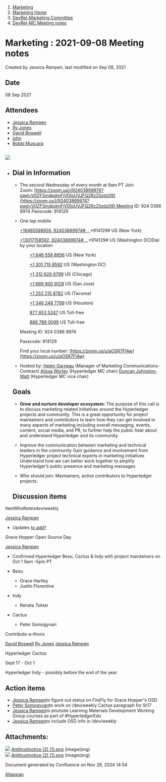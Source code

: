 1. [Marketing](index.html)
2. [Marketing Home](Marketing-Home_19169291.html)
3. [DevRel-Marketing Committee](DevRel-Marketing-Committee_19175125.html)
4. [DevRel-MC Meeting notes](DevRel-MC-Meeting-notes_19175124.html)

# Marketing : 2021-09-08 Meeting notes

Created by Jessica Rampen, last modified on Sep 08, 2021

## Date

08 Sep 2021

## Attendees

- [Jessica Rampen](https://lf-hyperledger.atlassian.net/wiki/people/5c2e4c479bcfd72df10109cc?ref=confluence)
- [Ry Jones](https://lf-hyperledger.atlassian.net/wiki/people/557058:078cecfc-fb17-4d9a-8759-b5b74efa6850?ref=confluence)
- [David Boswell](https://lf-hyperledger.atlassian.net/wiki/people/70121:0a14f738-3039-421f-a6a9-a83d19f23227?ref=confluence)
- [john](https://lf-hyperledger.atlassian.net/wiki/people/5fca63d4aa1d30006f765542?ref=confluence)
- [Bobbi Muscara](https://lf-hyperledger.atlassian.net/wiki/people/5c4cb1b7d8bbb7445c0a457e?ref=confluence)

<!--THE END-->

## ![](attachments/19175394/19175395.png?height=250)

- ## Dial in Information
  
  - The second Wednesday of every month at 9am PT Join Zoom: [https://zoom.us/j/92403869974?pwd=V0ZFSmdpdmFjVDloUVJFQ2RzZjIzdz09](https://zoom.us/j/92403869974?pwd=V0ZFSmdpdmFjVDloUVJFQ2RzZjIzdz09) Meeting ID: 924 0386 9974 Passcode: 914129
  - One tap mobile
    
    [+16465588656,,92403869974#](),,,,\*914129# US (New York)
    
    [+13017158592,,92403869974#](),,,,\*914129# US (Washington DC)Dial by your location
    
            [+1 646 558 8656]() US (New York)
    
            [+1 301 715 8592]() US (Washington DC)
    
            [+1 312 626 6799]() US (Chicago)
    
            [+1 669 900 9128]() US (San Jose)
    
            [+1 253 215 8782]() US (Tacoma)
    
            [+1 346 248 7799]() US (Houston)
    
            [877 853 5247]() US Toll-free
    
            [888 788 0099]() US Toll-free
    
    Meeting ID: 924 0386 9974
    
    Passcode: 914129
    
    Find your local number: [https://zoom.us/u/aOSR7FIAw](https://zoom.us/u/aOSR7FIAw)
  - Hosted by: [Helen Garneau](https://lf-hyperledger.atlassian.net/wiki/people/60da2fc7285656006a667081?ref=confluence) (Manager of Marketing Communications-Contract) [Alissa Worley](https://lf-hyperledger.atlassian.net/wiki/people/712020:973f6b22-4681-4577-9cca-c67be292301e?ref=confluence) (Hyperledger MC chair) [Duncan Johnston-Watt](https://lf-hyperledger.atlassian.net/wiki/people/5d406861b7f3ac0da80c8884?ref=confluence) (Hyperledger MC vice chair)
  
  ## Goals
  
  - **Grow and nurture developer ecosystem:** The purpose of this call is to discuss marketing related initiatives around the Hyperledger projects and community. This is a great opportunity for project maintainers and contributors to learn how they can get involved in many aspects of marketing including overall messaging, events, content, social media, and PR, to further help the public hear about and understand Hyperledger and its community.
    
  - Improve the communication between marketing and technical leaders in the community Gain guidance and involvement from Hyperledger project technical experts in marketing initiatives Understand how we can better work together to amplify Hyperledger’s public presence and marketing messages
  - Who should join: Maintainers, active contributors to Hyperledger projects.
  
  ## Discussion items

ItemWhoNotesdev/weekly 

[Jessica Rampen](https://lf-hyperledger.atlassian.net/wiki/people/5c2e4c479bcfd72df10109cc?ref=confluence)

- Updates [to add?](https://lf-hyperledger.atlassian.net/wiki/pages/viewpage.action?pageId=17171180)

Grace Hopper Open Source Day

[Jessica Rampen](https://lf-hyperledger.atlassian.net/wiki/people/5c2e4c479bcfd72df10109cc?ref=confluence)  

- Confirmed Hyperledger Besu, Cactus &amp; Indy with project maintainers on Oct 1 9am -5pm PT
- Besu
  
  - Grace Hartley
  - Justin Florentine
- Indy
  
  - Renata Toktar
- Cactus
  
  - Peter Somogyvari

Contribute-a-thons

[David Boswell](https://lf-hyperledger.atlassian.net/wiki/people/70121:0a14f738-3039-421f-a6a9-a83d19f23227?ref=confluence) [Ry Jones](https://lf-hyperledger.atlassian.net/wiki/people/557058:078cecfc-fb17-4d9a-8759-b5b74efa6850?ref=confluence) [Jessica Rampen](https://lf-hyperledger.atlassian.net/wiki/people/5c2e4c479bcfd72df10109cc?ref=confluence)

Hyperledger Cactus

Sept 17 - Oct 1

Hyperledger Indy - possibly before the end of the year

## Action items

- [Jessica Rampen](https://lf-hyperledger.atlassian.net/wiki/people/5c2e4c479bcfd72df10109cc?ref=confluence)to figure out status on FireFly for Grace Hopper's OSD
- [Peter Somogyvari](https://lf-hyperledger.atlassian.net/wiki/people/557058:cae262a4-be99-4f5e-a36e-bf20a5c795f2?ref=confluence)to work on /dev/weekly Cactus paragraph for 9/17
- [Jessica Rampen](https://lf-hyperledger.atlassian.net/wiki/people/5c2e4c479bcfd72df10109cc?ref=confluence)to promote Learning Materials Development Working Group courses as part of #HyperledgerEdu
- [Jessica Rampen](https://lf-hyperledger.atlassian.net/wiki/people/5c2e4c479bcfd72df10109cc?ref=confluence)to include OSD info in /dev/weekly

## Attachments:

![](images/icons/bullet_blue.gif) [Antitrustnotice (2) (1).png](attachments/19175394/19175396.png) (image/png)  
![](images/icons/bullet_blue.gif) [Antitrustnotice (2) (1).png](attachments/19175394/19175395.png) (image/png)

Document generated by Confluence on Nov 26, 2024 14:54

[Atlassian](http://www.atlassian.com/)
